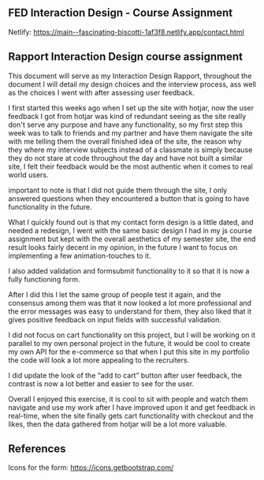 ## FED Interaction Design - Course Assignment
Netlify: https://main--fascinating-biscotti-1af3f8.netlify.app/contact.html

## Rapport Interaction Design course assignment

This document will serve as my Interaction Design
Rapport, throughout the document I will detail my design choices and the interview process, ass well as the choices I went with after assessing user feedback.

I first started this weeks ago when I set up the site with hotjar,
now the user feedback I got from hotjar was kind of redundant seeing as the site really don't serve any purpose and have any functionality, so my first step this week was to talk to friends and my partner and have them navigate the site with me telling them the overall finished idea of the site, the reason why they where my interview subjects instead of a classmate is simply because they do not stare at code throughout the day and have not built a similar site, I felt their feedback would be the most authentic when it comes to real world users.

important to note is that I did not guide them through the site, I only answered questions when they encountered a button that is going to have functionality in the future. 

What I quickly found out is that my contact form design is a little dated, and needed a redesign, I went with the same basic design I had in my js course assignment but kept with the overall aesthetics of my semester site, the end result looks fairly decent in my opinion, in the future I want to focus on implementing a few animation-touches to it.

I also added validation and formsubmit functionality to it so that it is now a fully functioning form.

After I did this I let the same group of people test it again, and the consensus among them was that it now looked a lot more professional and the error messages was easy to understand for them, they also liked that it gives positive feedback on input fields with successful validation.

I did not focus on cart functionality on this project, but I will be working on it parallel to my own personal project in the future, it would be cool to create my own API for the e-commerce so that when I put this site in my portfolio the code will look a lot more appealing to the recruiters.

I did update the look of the “add to cart” button after user feedback, the contrast is now a lot better and easier to see for the user.  


Overall I enjoyed this exercise, it is cool to sit with people and watch them navigate and use my work after I have improved upon it and get feedback in real-time, when the site finally gets cart functionality with checkout and the likes, then the data gathered from hotjar will be a lot more valuable.

## References 

Icons for the form: https://icons.getbootstrap.com/